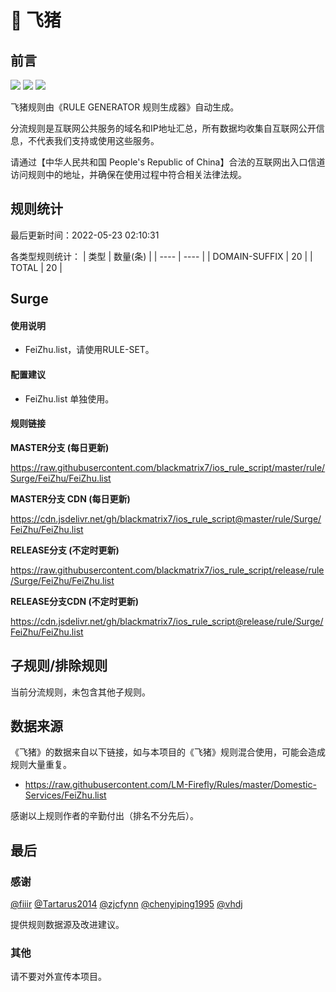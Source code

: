 # 🧸 飞猪

## 前言

![](https://shields.io/badge/-移除重复规则-ff69b4) ![](https://shields.io/badge/-DOMAIN与DOMAIN--SUFFIX合并-green) ![](https://shields.io/badge/-IP--CIDR(6)合并-blueviolet) 

飞猪规则由《RULE GENERATOR 规则生成器》自动生成。

分流规则是互联网公共服务的域名和IP地址汇总，所有数据均收集自互联网公开信息，不代表我们支持或使用这些服务。

请通过【中华人民共和国 People's Republic of China】合法的互联网出入口信道访问规则中的地址，并确保在使用过程中符合相关法律法规。

## 规则统计

最后更新时间：2022-05-23 02:10:31

各类型规则统计：
| 类型 | 数量(条)  | 
| ---- | ----  |
| DOMAIN-SUFFIX | 20  | 
| TOTAL | 20  | 


## Surge 

#### 使用说明
- FeiZhu.list，请使用RULE-SET。

#### 配置建议
- FeiZhu.list 单独使用。

#### 规则链接
**MASTER分支 (每日更新)**

https://raw.githubusercontent.com/blackmatrix7/ios_rule_script/master/rule/Surge/FeiZhu/FeiZhu.list

**MASTER分支 CDN (每日更新)**

https://cdn.jsdelivr.net/gh/blackmatrix7/ios_rule_script@master/rule/Surge/FeiZhu/FeiZhu.list

**RELEASE分支 (不定时更新)**

https://raw.githubusercontent.com/blackmatrix7/ios_rule_script/release/rule/Surge/FeiZhu/FeiZhu.list

**RELEASE分支CDN (不定时更新)**

https://cdn.jsdelivr.net/gh/blackmatrix7/ios_rule_script@release/rule/Surge/FeiZhu/FeiZhu.list

## 子规则/排除规则


当前分流规则，未包含其他子规则。

## 数据来源

《飞猪》的数据来自以下链接，如与本项目的《飞猪》规则混合使用，可能会造成规则大量重复。

- https://raw.githubusercontent.com/LM-Firefly/Rules/master/Domestic-Services/FeiZhu.list


感谢以上规则作者的辛勤付出（排名不分先后）。

## 最后

### 感谢

[@fiiir](https://github.com/fiiir) [@Tartarus2014](https://github.com/Tartarus2014) [@zjcfynn](https://github.com/zjcfynn) [@chenyiping1995](https://github.com/chenyiping1995) [@vhdj](https://github.com/vhdj)

提供规则数据源及改进建议。

### 其他

请不要对外宣传本项目。